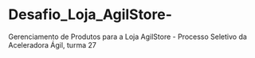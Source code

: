 # Desafio_Loja_AgilStore-
Gerenciamento de Produtos para a Loja AgilStore - Processo Seletivo da Aceleradora Ágil, turma 27
